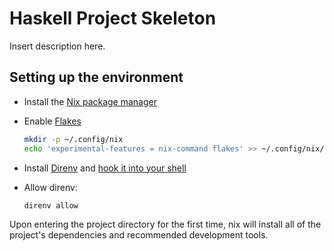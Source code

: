 <!--
 Copyright 2022 Joshua Wong.
 SPDX-License-Identifier: Apache-2.0
-->

# Haskell Project Skeleton

Insert description here.

## Setting up the environment

- Install the [Nix package manager](https://nixos.org/download.html)
- Enable [Flakes](https://nixos.wiki/wiki/Flakes)

    ```sh
    mkdir -p ~/.config/nix
    echo 'experimental-features = nix-command flakes' >> ~/.config/nix/nix.conf
    ```

- Install [Direnv](https://direnv.net/docs/installation.html) and [hook it into your shell](https://direnv.net/docs/hook.html)
- Allow direnv:

    ```sh
    direnv allow
    ```

Upon entering the project directory for the first time, nix will install all of the project's dependencies and recommended
development tools.
